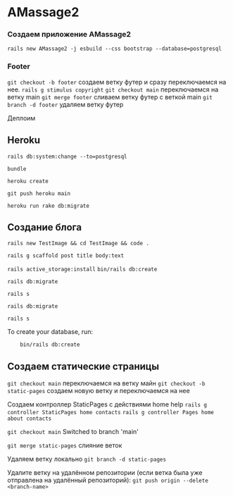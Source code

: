 # AMassage2

### Создаем приложение AMassage2
`rails new AMassage2 -j esbuild --css bootstrap --database=postgresql`

### Footer
`git checkout -b footer` создаем ветку футер и сразу переключаемся на нее.
`rails g stimulus copyright`
`git checkout main` переключаемся на ветку main
`git merge footer` сливаем ветку футер с веткой main
`git branch -d footer` удаляем ветку футер

Деплоим
## Heroku

`rails db:system:change --to=postgresql`

`bundle`

`heroku create`

`git push heroku main`

`heroku run rake db:migrate`

## Создание блога
`rails new TestImage && cd TestImage && code .`

`rails g scaffold post title body:text`

`rails active_storage:install`
 `bin/rails db:create`

`rails db:migrate`

`rails s`

`rails db:migrate`

`rails s`

To create your database, run:

        bin/rails db:create

## Создаем статические страницы 

 `git checkout main` переключаемся на ветку майн 
 `git checkout -b static-pages` создаем новую ветку и переключаемся на нее

Создаем контроллер StaticPages с действиями home help
`rails g controller StaticPages home contacts`
`rails g controller Pages home about contacts`



`git checkout main`
Switched to branch 'main'

`git merge static-pages` слияние веток


Удаляем ветку локально 
`git branch -d static-pages`

Удалите ветку на удалённом репозитории (если ветка была уже отправлена на удалённый репозиторий):
`git push origin --delete <branch-name>`
